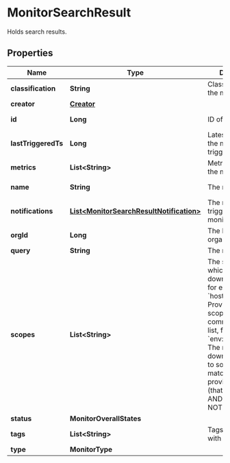 # MonitorSearchResult

Holds search results.

## Properties

| Name                | Type                                                                                  | Description                                                                                                                                                                                                                                                                                                         | Notes                 |
| ------------------- | ------------------------------------------------------------------------------------- | ------------------------------------------------------------------------------------------------------------------------------------------------------------------------------------------------------------------------------------------------------------------------------------------------------------------- | --------------------- |
| **classification**  | **String**                                                                            | Classification of the monitor.                                                                                                                                                                                                                                                                                      | [optional] [readonly] |
| **creator**         | [**Creator**](Creator.md)                                                             |                                                                                                                                                                                                                                                                                                                     | [optional]            |
| **id**              | **Long**                                                                              | ID of the monitor.                                                                                                                                                                                                                                                                                                  | [optional] [readonly] |
| **lastTriggeredTs** | **Long**                                                                              | Latest timestamp the monitor triggered.                                                                                                                                                                                                                                                                             | [optional] [readonly] |
| **metrics**         | **List&lt;String&gt;**                                                                | Metrics used by the monitor.                                                                                                                                                                                                                                                                                        | [optional] [readonly] |
| **name**            | **String**                                                                            | The monitor name.                                                                                                                                                                                                                                                                                                   | [optional] [readonly] |
| **notifications**   | [**List&lt;MonitorSearchResultNotification&gt;**](MonitorSearchResultNotification.md) | The notification triggered by the monitor.                                                                                                                                                                                                                                                                          | [optional] [readonly] |
| **orgId**           | **Long**                                                                              | The ID of the organization.                                                                                                                                                                                                                                                                                         | [optional] [readonly] |
| **query**           | **String**                                                                            | The monitor query.                                                                                                                                                                                                                                                                                                  | [optional]            |
| **scopes**          | **List&lt;String&gt;**                                                                | The scope(s) to which the downtime applies, for example &#x60;host:app2&#x60;. Provide multiple scopes as a comma-separated list, for example &#x60;env:dev,env:prod&#x60;. The resulting downtime applies to sources that matches ALL provided scopes (that is &#x60;env:dev AND env:prod&#x60;), NOT any of them. | [optional]            |
| **status**          | **MonitorOverallStates**                                                              |                                                                                                                                                                                                                                                                                                                     | [optional]            |
| **tags**            | **List&lt;String&gt;**                                                                | Tags associated with the monitor.                                                                                                                                                                                                                                                                                   | [optional] [readonly] |
| **type**            | **MonitorType**                                                                       |                                                                                                                                                                                                                                                                                                                     | [optional]            |
